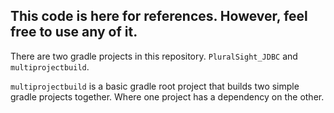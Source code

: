 ## This code is here for references. However, feel free to use any of it.

There are two gradle projects in this repository. `PluralSight_JDBC` and `multiprojectbuild`.

`multiprojectbuild` is a basic gradle root project that builds two simple gradle projects together. Where one project has a dependency on the other.
